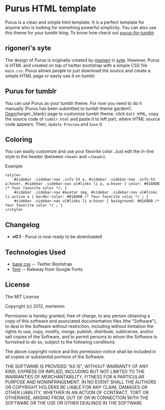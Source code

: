 # Purus HTML template
Purus is a clean and simple html template. It is a perfect template for anyone who is looking for something powerful simplicity. You can also use this theme for your tumblr blog. To know how check out [purus-for-tumblr](#purus-for-tumblr)

## rigoneri's syte
The design of Purus is originally created by [rigoneri](http://github.com/rigoneri/) in [syte](http://github.com/rigoneri/syte/). However, Purus is HTML and created on top of twitter bootstrap with a simple CSS file ```main.css```. Purus allows people to just download the source and create a simple HTML page or easily use it on tumblr.

## Purus for tumblr
You can use Purus as your tumblr theme. For now you need to do it manually (Purus has been submitted to tumblr theme garden!). [Open](http://www.tumblr.com/customize){target:_blank} page to customize tumblr theme, click ```Edit HTML```, copy the source code of ```tumblr.html``` and paste it to left part, where HTML source code appears. Then, ```Update Preview``` and ```Save``` it.

## Coloring
You can easily customize and use your favorite color. Just edit the in-line style in the header (between ```<head>``` and ```</head>```).

Example
```
<style>
	#sidebar .sidebar-nav .info h3 a, #sidebar .sidebar-nav .info h3 a:hover, #sidebar .sidebar-nav ul#links li a, a:hover { color: #01A9DB /* Your favorite color */; }
	#sidebar .sidebar-nav #avatar img, #sidebar .sidebar-nav ul#links li.active a { border-color: #01A9DB /* Your favorite color */ ; }
	#sidebar .sidebar-nav ul#links li a:hover { background: #01A9DB /* Your favorite color */ ; }
</style>
```

## Changelog
* **v0.1** - Purus is now ready to be downloaded

## Technologies Used
* [base css](http://twitter.github.com/bootstrap/) -- Twitter Bootstrap
* [font](http://www.google.com/webfonts/specimen/Raleway) -- Raleway from Google Fonts

## License

The MIT License

Copyright (c) 2012, mertemin

Permission is hereby granted, free of charge, to any person obtaining a copy
of this software and associated documentation files (the "Software"), to deal
in the Software without restriction, including without limitation the rights
to use, copy, modify, merge, publish, distribute, sublicense, and/or sell
copies of the Software, and to permit persons to whom the Software is
furnished to do so, subject to the following conditions:

The above copyright notice and this permission notice shall be included in
all copies or substantial portions of the Software.

THE SOFTWARE IS PROVIDED "AS IS", WITHOUT WARRANTY OF ANY KIND, EXPRESS OR
IMPLIED, INCLUDING BUT NOT LIMITED TO THE WARRANTIES OF MERCHANTABILITY,
FITNESS FOR A PARTICULAR PURPOSE AND NONINFRINGEMENT. IN NO EVENT SHALL THE
AUTHORS OR COPYRIGHT HOLDERS BE LIABLE FOR ANY CLAIM, DAMAGES OR OTHER
LIABILITY, WHETHER IN AN ACTION OF CONTRACT, TORT OR OTHERWISE, ARISING FROM,
OUT OF OR IN CONNECTION WITH THE SOFTWARE OR THE USE OR OTHER DEALINGS IN
THE SOFTWARE.
